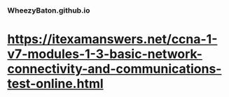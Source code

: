 ### WheezyBaton.github.io

# https://itexamanswers.net/ccna-1-v7-modules-1-3-basic-network-connectivity-and-communications-test-online.html
